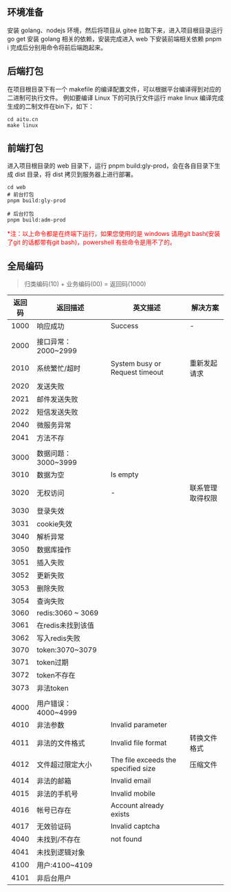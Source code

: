 ## 环境准备
安装 golang、nodejs 环境，然后将项目从 gitee 拉取下来，进入项目根目录运行 go get 安装 golang 相关的依赖，安装完成进入 web 下安装前端相关依赖 pnpm i 完成后分别用命令将前后端跑起来。


## 后端打包

在项目根目录下有一个 makefile 的编译配置文件，可以根据平台编译得到对应的二进制可执行文件。
例如要编译 Linux 下的可执行文件运行 make linux 编译完成生成的二制文件在bin下，如下：

```base
cd aitu.cn
make linux
```

## 前端打包

进入项目根目录的 web 目录下，运行 pnpm build:gly-prod，会在各自目录下生成 dist 目录，将 dist 拷贝到服务器上进行部署。 

```base
cd web
# 前台打包
pnpm build:gly-prod

# 后台打包
pnpm build:adm-prod

```

<p style="color: red">*注：以上命令都是在终端下运行，如果您使用的是 windows 请用git bash(安装了git 的话都带有git bash)，powershell 有些命令是用不了的。</p>

## 全局编码

> 归类编码(10) + 业务编码(00) = 返回码(1000)

返回码|返回描述|英文描述|解决方案
:---:|---|---|---
1000|响应成功|Success|-
|||
2000|接口异常：2000~2999||
2010|系统繁忙/超时|System busy or Request timeout|重新发起请求
2020|发送失败||
2021|邮件发送失败||
2022|短信发送失败||
2040|微服务异常||
2041|方法不存||
|||
3000|数据问题：3000~3999||
3010|数据为空|Is empty|
3020|无权访问|-|联系管理取得权限
3030|登录失效||
3031|cookie失效||
3040|解析异常||
3050|数据库操作||
3051|插入失败||
3052|更新失败||
3053|删除失败||
3054|查询失败||
3060|redis:3060 ~ 3069||
3061|在redis未找到该值||
3062|写入redis失败||
3070|token:3070~3079||
3071|token过期||
3072|token不存在||
3073|非法token||
|||
4000|用户错误：4000~4999||
4010|非法参数|Invalid parameter|
4011|非法的文件格式|Invalid file format|转换文件格式
4012|文件超过限定大小|The file exceeds the specified size|压缩文件
4014|非法的邮箱|Invalid email|
4015|非法的手机号|Invalid mobile|
4016|帐号已存在|Account already exists|
4017|无效验证码|Invalid captcha|
4040|未找到/不存在|not found|
4041|未找到逻辑对象||
4100|用户:4100~4109||
4101|非后台用户||